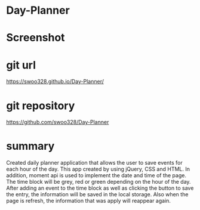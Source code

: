 # Day-Planner

# Screenshot

# git url
https://swoo328.github.io/Day-Planner/

# git repository 
https://github.com/swoo328/Day-Planner

# summary
Created daily planner application that allows the user to save events for each
hour of the day. This app created by using jQuery, CSS and HTML. In addition, 
moment api is used to implement the date and time of the page. The time block 
will be grey, red or green depending on the hour of the day. After adding an event
to the time block as well as clicking the button to save the entry, the information will be saved in the local storage. Also when the page is refresh, the information that was apply will reappear again.
